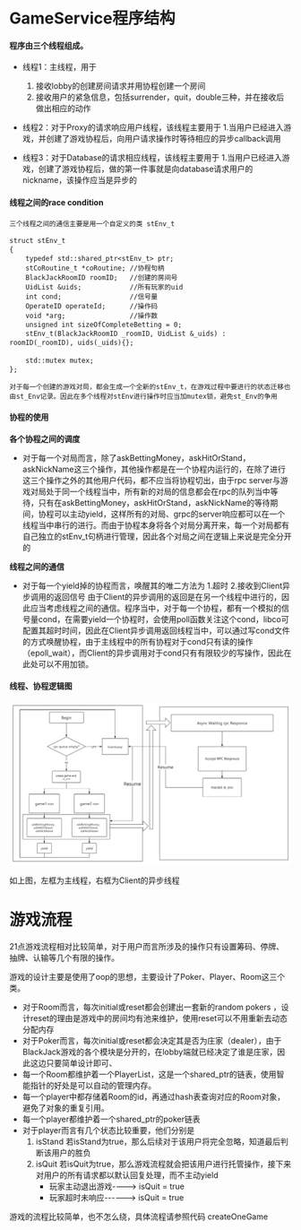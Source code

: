 # GameService程序结构

#### 程序由三个线程组成。

* 线程1：主线程，用于

  1. 接收lobby的创建房间请求并用协程创建一个房间
  2. 接收用户的紧急信息，包括surrender，quit，double三种，并在接收后做出相应的动作
* 线程2：对于Proxy的请求响应用户线程，该线程主要用于
  1.当用户已经进入游戏，并创建了游戏协程后，向用户请求操作时等待相应的异步callback调用
* 线程3：对于Database的请求相应线程，该线程主要用于
  1.当用户已经进入游戏，创建了游戏协程后，做的第一件事就是向database请求用户的nickname，该操作应当是异步的

#### 线程之间的race condition

```
三个线程之间的通信主要是用一个自定义的类 stEnv_t
```

```
struct stEnv_t
{
    typedef std::shared_ptr<stEnv_t> ptr;
    stCoRoutine_t *coRoutine; //协程句柄
    BlackJackRoomID roomID;   //创建的房间号
    UidList &uids;            //所有玩家的uid
    int cond;                 //信号量
    OperateID operateId;      //操作码
    void *arg;                //操作数
    unsigned int sizeOfCompleteBetting = 0;
    stEnv_t(BlackJackRoomID _roomID, UidList &_uids) : roomID(_roomID), uids(_uids){};

    std::mutex mutex;
};
```

```
对于每一个创建的游戏对局，都会生成一个全新的stEnv_t，在游戏过程中要进行的状态迁移也由st_Env记录。因此在多个线程对stEnv进行操作时应当加mutex锁，避免st_Env的争用
```

#### 协程的使用

**各个协程之间的调度**

* 对于每一个对局而言，除了askBettingMoney，askHitOrStand，askNickName这三个操作，其他操作都是在一个协程内运行的，在除了进行这三个操作之外的其他用户代码，都不应当将协程切出，由于rpc server与游戏对局处于同一个线程当中，所有新的对局的信息都会在rpc的队列当中等待，只有在askBettingMoney，askHitOrStand，askNickName的等待期间，协程可以主动yield，这样所有的对局、grpc的server响应都可以在一个线程当中串行的进行。而由于协程本身将各个对局分离开来，每一个对局都有自己独立的stEnv_t句柄进行管理，因此各个对局之间在逻辑上来说是完全分开的

**线程之间的通信**

* 对于每一个yield掉的协程而言，唤醒其的唯二方法为
  1.超时
  2.接收到Client异步调用的返回信号
  由于Client的异步调用的返回是在另一个线程中进行的，因此应当考虑线程之间的通信。程序当中，对于每一个协程，都有一个模拟的信号量cond，在需要yield一个协程时，会使用poll函数关注这个cond，libco可配置其超时时间，因此在Client异步调用返回线程当中，可以通过写cond文件的方式唤醒协程，由于主线程中的所有协程对于cond只有读的操作（epoll_wait），而Client的异步调用对于cond只有有限较少的写操作，因此在此处可以不用加锁。

#### 线程、协程逻辑图

![thread](README.assets/thread.png)

如上图，左框为主线程，右框为Client的异步线程

# 游戏流程

21点游戏流程相对比较简单，对于用户而言所涉及的操作只有设置筹码、停牌、抽牌、认输等几个有限的操作。

游戏的设计主要是使用了oop的思想，主要设计了Poker、Player、Room这三个类。

* 对于Room而言，每次initial或reset都会创建出一套新的random pokers ，设计reset的理由是游戏中的房间均有池来维护，使用reset可以不用重新去动态分配内存
* 对于Poker而言，每次initial或reset都会决定其是否为庄家（dealer），由于BlackJack游戏的各个模块是分开的，在lobby端就已经决定了谁是庄家，因此这边只要简单设计即可、
* 每一个Room都维护着一个PlayerList，这是一个shared_ptr的链表，使用智能指针的好处是可以自动的管理内存。
* 每一个player中都存储着Room的id，再通过hash表查询对应的Room对象，避免了对象的重复引用。
* 每一个player都维护着一个shared_ptr的poker链表
* 对于player而言有几个状态比较重要，他们分别是
  1. isStand	若isStand为true，那么后续对于该用户将完全忽略，知道最后判断该用户的胜负
  2. isQuit    若isQuit为true，那么游戏流程就会把该用户进行托管操作，接下来对用户的所有请求都以默认回复处理，而不主动yield
     * 玩家主动退出游戏----> isQuit = true
     * 玩家超时未响应------> isQuit = true

游戏的流程比较简单，也不怎么绕，具体流程请参照代码 createOneGame

